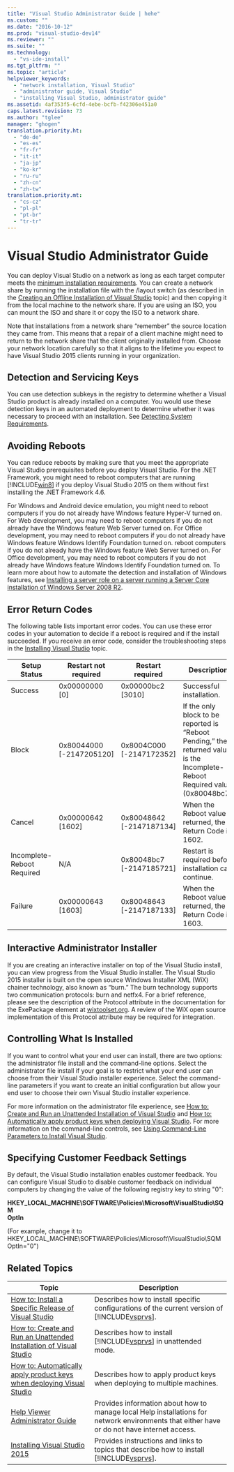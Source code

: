 ```yaml
---
title: "Visual Studio Administrator Guide | hehe"
ms.custom: ""
ms.date: "2016-10-12"
ms.prod: "visual-studio-dev14"
ms.reviewer: ""
ms.suite: ""
ms.technology: 
  - "vs-ide-install"
ms.tgt_pltfrm: ""
ms.topic: "article"
helpviewer_keywords: 
  - "network installation, Visual Studio"
  - "administrator guide, Visual Studio"
  - "installing Visual Studio, administrator guide"
ms.assetid: 4af353f5-6cfd-4ebe-bcfb-f42306e451a0
caps.latest.revision: 73
ms.author: "tglee"
manager: "ghogen"
translation.priority.ht: 
  - "de-de"
  - "es-es"
  - "fr-fr"
  - "it-it"
  - "ja-jp"
  - "ko-kr"
  - "ru-ru"
  - "zh-cn"
  - "zh-tw"
translation.priority.mt: 
  - "cs-cz"
  - "pl-pl"
  - "pt-br"
  - "tr-tr"
---
```

# Visual Studio Administrator Guide
You can deploy Visual Studio on a network as long as each target computer meets the [minimum installation requirements](http://www.microsoft.com/visualstudio/eng/products/2013-editions). You can create a network share by running the installation file with the /layout switch (as described in the [Creating an Offline Installation of Visual Studio](../install/creating-an-offline-installation-of-visual-studio.md) topic) and then copying it from the local machine to the network share. If you are using an ISO, you can mount the ISO and share it or copy the ISO to a network share.  
  
 Note that installations from a network share “remember” the source location they came from. This means that a repair of a client machine might need to return to the network share that the client originally installed from. Choose your network location carefully so that it aligns to the lifetime you expect to have Visual Studio 2015 clients running in your organization.  
  
## Detection and Servicing Keys  
 You can use detection subkeys in the registry to determine whether a Visual Studio product is already installed on a computer. You would use these detection keys in an automated deployment to determine whether it was necessary to proceed with an installation.  See [Detecting System Requirements](../extensibility-internals/detecting-system-requirements.md).  
  
## Avoiding Reboots  
 You can reduce reboots by making sure that you meet the appropriate Visual Studio prerequisites before you deploy Visual Studio. For the .NET Framework, you might need to reboot computers that are running [!INCLUDE[win8](../code-quality/includes/win8_md.md)] if you deploy Visual Studio 2015 on them without first installing the .NET Framework 4.6.  
  
 For Windows and Android device emulation, you might need to reboot computers if you do not already have Windows feature Hyper-V turned on. For Web development, you may need to reboot computers if you do not already have the Windows feature Web Server turned on. For Office development, you may need to reboot computers if you do not already have Windows feature Windows Identify Foundation turned on. reboot computers if you do not already have the Windows feature Web Server turned on. For Office development, you may need to reboot computers if you do not already have Windows feature Windows Identify Foundation turned on. To learn more about how to automate the detection and installation of Windows features, see [Installing a server role on a server running a Server Core installation of Windows Server 2008 R2](https://technet.microsoft.com/library/ee441260(v=ws.10).aspx).  
  
## Error Return Codes  
 The following table lists important error codes. You can use these error codes in your automation to decide if a reboot is required and if the install succeeded. If you receive an error code, consider the troubleshooting steps in the [Installing Visual Studio](../install/installing-visual-studio-2015.md#installing) topic.  
  
|Setup Status|Restart not required|Restart required|Description|  
|------------------|--------------------------|----------------------|-----------------|  
|Success|0x00000000 [0]|0x00000bc2 [3010]|Successful installation.|  
|Block|0x80044000 [-2147205120]|0x8004C000 [-2147172352]|If the only block to be reported is “Reboot Pending,” the returned value is the Incomplete-Reboot Required value (0x80048bc7).|  
|Cancel|0x00000642 [1602]|0x80048642 [-2147187134]|When the Reboot value is returned, the Return Code is 1602.|  
|Incomplete-Reboot Required|N/A|0x80048bc7 [-2147185721]|Restart is required before installation can continue.|  
|Failure|0x00000643 [1603]|0x80048643 [-2147187133]|When the Reboot value is returned, the Return Code is 1603.|  
  
## Interactive Administrator Installer  
 If you are creating an interactive installer on top of the Visual Studio install, you can view progress from the Visual Studio installer. The Visual Studio 2015 installer is built on the open source Windows Installer XML (WiX) chainer technology, also known as “burn.” The burn technology supports two communication protocols: burn and netfx4. For a brief reference, please see the description of the Protocol attribute in the documentation for the ExePackage element at [wixtoolset.org](http://wixtoolset.org/). A review of the WiX open source implementation of this Protocol attribute may be required for integration.  
  
## Controlling What Is Installed  
 If you want to control what your end user can install, there are two options: the administrator file install and the command-line options. Select the administrator file install if your goal is to restrict what your end user can choose from their Visual Studio installer experience. Select the command-line parameters if you want to create an initial configuration but allow your end user to choose their own Visual Studio installer experience.  
  
 For more information on the administrator file experience, see [How to: Create and Run an Unattended Installation of Visual Studio](../install/how-to--create-and-run-an-unattended-installation-of-visual-studio.md) and [How to: Automatically apply product keys when deploying Visual Studio](../install/how-to--automatically-apply-product-keys-when-deploying-visual-studio.md).  For more information on the command-line controls, see [Using Command-Line Parameters to Install Visual Studio](../install/using-command-line-parameters-to-install-visual-studio.md).  
  
## Specifying Customer Feedback Settings  
 By default, the Visual Studio installation enables customer feedback. You can configure Visual Studio to disable customer feedback on individual computers by changing the value of the following registry key to string "0":  
  
 **HKEY_LOCAL_MACHINE\SOFTWARE\Policies\Microsoft\VisualStudio\SQM**  
**OptIn**  
  
 (For example, change it to HKEY_LOCAL_MACHINE\SOFTWARE\Policies\Microsoft\VisualStudio\SQM OptIn="0")  
  
## Related Topics  
  
|Topic|Description|  
|-----------|-----------------|  
|[How to: Install a Specific Release of Visual Studio](../install/how-to--install-a-specific-release-of-visual-studio.md)|Describes how to install specific configurations of the current version of  [!INCLUDE[vsprvs](../code-quality/includes/vsprvs_md.md)].|  
|[How to: Create and Run an Unattended Installation of Visual Studio](../install/how-to--create-and-run-an-unattended-installation-of-visual-studio.md)|Describes how to install [!INCLUDE[vsprvs](../code-quality/includes/vsprvs_md.md)] in unattended mode.|  
|[How to: Automatically apply product keys when deploying Visual Studio](../install/how-to--automatically-apply-product-keys-when-deploying-visual-studio.md)|Describes how to apply product keys when deploying to multiple machines.|  
|[Help Viewer Administrator Guide](../ide/help-viewer-administrator-guide.md)|Provides information about  how to manage local Help installations for network environments that either have or do not have internet access.|  
|[Installing Visual Studio 2015](../install/installing-visual-studio-2015.md)|Provides instructions and  links to topics that describe how to install [!INCLUDE[vsprvs](../code-quality/includes/vsprvs_md.md)].|